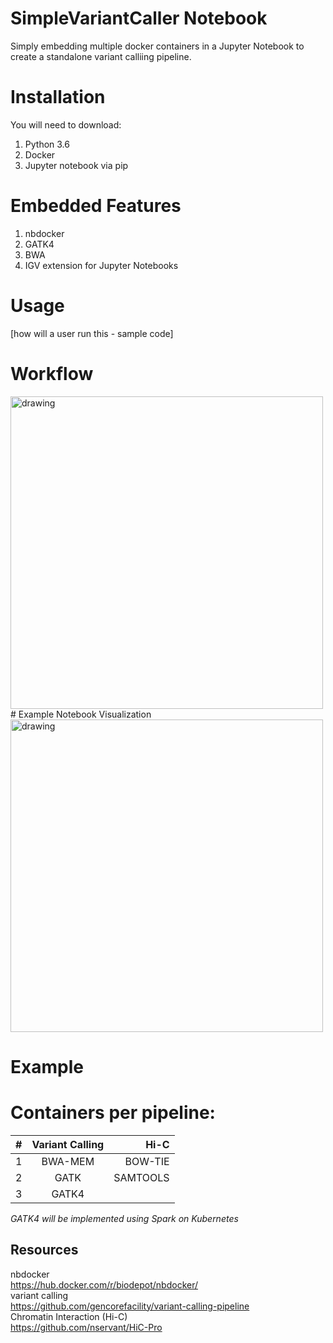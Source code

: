 # SimpleVariantCaller Notebook
Simply embedding multiple docker containers in a Jupyter Notebook to create a standalone variant calliing pipeline.
# Installation
You will need to download: <br>
1. Python 3.6
2. Docker
3. Jupyter notebook via pip
# Embedded Features
1. nbdocker
2. GATK4
3. BWA
4. IGV extension for Jupyter Notebooks

# Usage
[how will a user run this - sample code]

# Workflow
<img src="https://github.com/NCBI-Hackathons/Simple_Jupyter_Dockers/blob/master/Fig1.PNG" title="drawing" width="500"/>
# Example Notebook Visualization
<img src="https://github.com/NCBI-Hackathons/Simple_Jupyter_Dockers/blob/master/Fig2.PNG" title="drawing" width="500"/>


# Example


# Containers per pipeline:
| #        | Variant Calling           | Hi-C  |
| ------------- |:-------------:| -----:|
| 1      | BWA-MEM | BOW-TIE |
| 2      | GATK      |   SAMTOOLS |
| 3      | GATK4     |     |

<i> GATK4 will be implemented using Spark on Kubernetes </i>

## Resources
nbdocker <br>
https://hub.docker.com/r/biodepot/nbdocker/ <br>
variant calling <br>
https://github.com/gencorefacility/variant-calling-pipeline <br>
Chromatin Interaction (Hi-C) <br>
https://github.com/nservant/HiC-Pro
